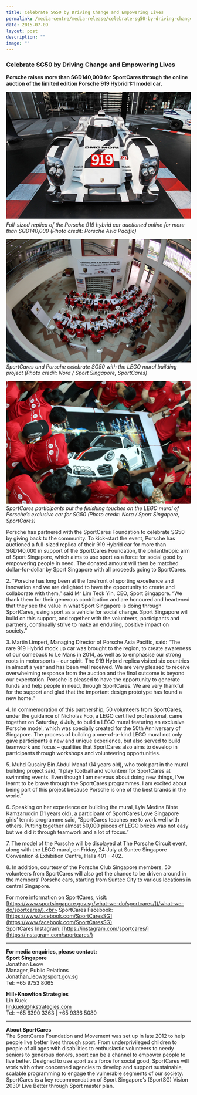 ```yaml
---
title: Celebrate SG50 by Driving Change and Empowering Lives
permalink: /media-centre/media-release/celebrate-sg50-by-driving-change-and-empowering-lives/
date: 2015-07-09
layout: post
description: ""
image: ""
---
```

### **Celebrate SG50 by Driving Change and Empowering Lives**

**Porsche raises more than SGD140,000 for SportCares through the online auction of the limited edition Porsche 919 Hybrid 1:1 model car.**

![](/images/Media%20Centre/Media%20Release/2015/July/Full%20sized%20replica.jpeg)
_Full-sized replica of the Porsche 919 hybrid car auctioned online for more than SGD140,000 (Photo credit: Porsche Asia Pacific)_

![](/images/Media%20Centre/Media%20Release/2015/July/Lego%20mural%20building%20project.jpeg)
_SportCares and Porsche celebrate SG50 with the LEGO mural building project (Photo credit: Nora / Sport Singapore, SportCares)_

![](/images/Media%20Centre/Media%20Release/2015/July/Finishing%20touches.jpeg)
_SportCares participants put the finishing touches on the LEGO mural of Porsche’s exclusive car for SG50 (Photo credit: Nora / Sport Singapore, SportCares)_

Porsche has partnered with the SportCares Foundation to celebrate SG50 by giving back to the community. To kick-start the event, Porsche has auctioned a full-sized replica of their 919 Hybrid car for more than SGD140,000 in support of the SportCares Foundation, the philanthropic arm of Sport Singapore, which aims to use sport as a force for social good by empowering people in need. The donated amount will then be matched dollar-for-dollar by Sport Singapore with all proceeds going to SportCares.

2\. “Porsche has long been at the forefront of sporting excellence and innovation and we are delighted to have the opportunity to create and collaborate with them,” said Mr Lim Teck Yin, CEO, Sport Singapore. “We thank them for their generous contribution and are honoured and heartened that they see the value in what Sport Singapore is doing through SportCares, using sport as a vehicle for social change. Sport Singapore will build on this support, and together with the volunteers, participants and partners, continually strive to make an enduring, positive impact on society.”

3\. Martin Limpert, Managing Director of Porsche Asia Pacific, said: “The rare 919 Hybrid mock up car was brought to the region, to create awareness of our comeback to Le Mans in 2014, as well as to emphasise our strong roots in motorsports – our spirit. The 919 Hybrid replica visited six countries in almost a year and has been well received. We are very pleased to receive overwhelming response from the auction and the final outcome is beyond our expectation. Porsche is pleased to have the opportunity to generate funds and help people in need, through SportCares. We are very thankful for the support and glad that the important design prototype has found a new home.”

4\. In commemoration of this partnership, 50 volunteers from SportCares, under the guidance of Nicholas Foo, a LEGO certified professional, came together on Saturday, 4 July, to build a LEGO mural featuring an exclusive Porsche model, which was specially created for the 50th Anniversary of Singapore. The process of building a one-of-a-kind LEGO mural not only gave participants a new and unique experience, but also served to build teamwork and focus – qualities that SportCares also aims to develop in participants through workshops and volunteering opportunities.

5\. Muhd Qusairy Bin Abdul Manaf (14 years old), who took part in the mural building project said, “I play football and volunteer for SportCares at swimming events. Even though I am nervous about doing new things, I’ve learnt to be brave through the SportCares programmes. I am excited about being part of this project because Porsche is one of the best brands in the world.”

6\. Speaking on her experience on building the mural, Lyla Medina Binte Kamzaruddin (11 years old), a participant of SportCares Love Singapore girls’ tennis programme said, “SportCares teaches me to work well with others. Putting together almost 50,000 pieces of LEGO bricks was not easy but we did it through teamwork and a lot of focus.”

7\. The model of the Porsche will be displayed at The Porsche Circuit event, along with the LEGO mural, on Friday, 24 July at Suntec Singapore Convention & Exhibition Centre, Halls 401 – 402.

8\. In addition, courtesy of the Porsche Club Singapore members, 50 volunteers from SportCares will also get the chance to be driven around in the members’ Porsche cars, starting from Suntec City to various locations in central Singapore.

For more information on SportCares, visit: [https://www.sportsingapore.gov.sg/what-we-do/sportcares/](/what-we-do/sportcares/).<br>
SportCares Facebook: [https://www.facebook.com/SportCaresSG](https://www.facebook.com/SportCaresSG)<br>
SportCares Instagram: [https://instagram.com/sportcares/](https://instagram.com/sportcares/)

---

**For media enquiries, please contact:**
<br>
**Sport Singapore**<br>
Jonathan Leow<br>
Manager, Public Relations<br>
[Jonathan\_leow@sport.gov.sg](mailto:Jonathan_leow@sport.gov.sg)<br>
Tel: +65 9753 8065

**Hill+Knowlton Strategies**<br>
Lin Kuek<br>
[lin.kuek@hkstrategies.com](mailto:lin.kuek@hkstrategies.com)<br>
Tel: +65 6390 3363 | +65 9336 5080

---

**About SportCares**<br>
The SportCares Foundation and Movement was set up in late 2012 to help people live better lives through sport. From underprivileged children to people of all ages with disabilities to enthusiastic volunteers to needy seniors to generous donors, sport can be a channel to empower people to live better. Designed to use sport as a force for social good, SportCares will work with other concerned agencies to develop and support sustainable, scalable programming to engage the vulnerable segments of our society. SportCares is a key recommendation of Sport Singapore’s (SportSG) Vision 2030: Live Better through Sport master plan.